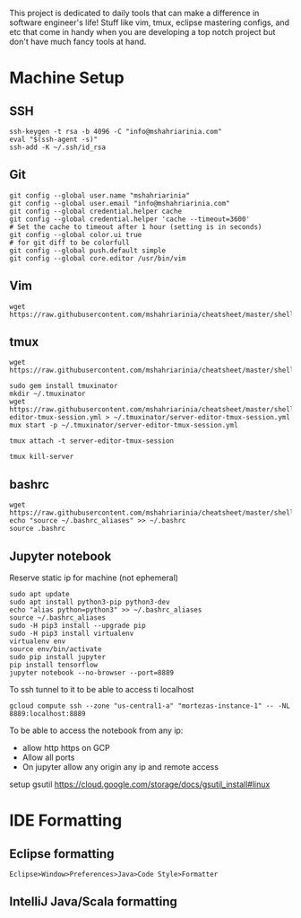 This project is dedicated to daily tools that can make a difference in software engineer's life! Stuff like vim, tmux, eclipse mastering configs, and etc that come in handy when you are developing a top notch project but don't have much fancy tools at hand.

# Machine Setup
## SSH
```
ssh-keygen -t rsa -b 4096 -C "info@mshahriarinia.com"
eval "$(ssh-agent -s)"
ssh-add -K ~/.ssh/id_rsa
```

## Git
```
git config --global user.name "mshahriarinia" 
git config --global user.email "info@mshahriarinia.com" 
git config --global credential.helper cache 
git config --global credential.helper 'cache --timeout=3600'             # Set the cache to timeout after 1 hour (setting is in seconds)
git config --global color.ui true                                                          # for git diff to be colorfull
git config --global push.default simple  
git config --global core.editor /usr/bin/vim
```

## Vim
```
wget https://raw.githubusercontent.com/mshahriarinia/cheatsheet/master/shell/.vimrc
```

## tmux
```
wget https://raw.githubusercontent.com/mshahriarinia/cheatsheet/master/shell/.tmux.conf

sudo gem install tmuxinator
mkdir ~/.tmuxinator
wget https://raw.githubusercontent.com/mshahriarinia/cheatsheet/master/shell/.tmuxinator/server-editor-tmux-session.yml > ~/.tmuxinator/server-editor-tmux-session.yml
mux start -p ~/.tmuxinator/server-editor-tmux-session.yml

tmux attach -t server-editor-tmux-session
```
`tmux kill-server`

## bashrc
```
wget https://raw.githubusercontent.com/mshahriarinia/cheatsheet/master/shell/.bashrc_aliases
echo "source ~/.bashrc_aliases" >> ~/.bashrc
source .bashrc
```

## Jupyter notebook
Reserve static ip for machine (not ephemeral)
```
sudo apt update
sudo apt install python3-pip python3-dev
echo "alias python=python3" >> ~/.bashrc_aliases
source ~/.bashrc_aliases
sudo -H pip3 install --upgrade pip
sudo -H pip3 install virtualenv
virtualenv env
source env/bin/activate
sudo pip install jupyter
pip install tensorflow
jupyter notebook --no-browser --port=8889

```

To ssh tunnel to it to be able to access ti localhost
```
gcloud compute ssh --zone "us-central1-a" "mortezas-instance-1" -- -NL 8889:localhost:8889
```

To be able to access the notebook from any ip:
  - allow http https on GCP
  - Allow all ports
  - On jupyter allow any origin any ip and remote access


setup gsutil https://cloud.google.com/storage/docs/gsutil_install#linux

# IDE Formatting 
## Eclipse formatting
```
Eclipse>Window>Preferences>Java>Code Style>Formatter
```
## IntelliJ Java/Scala formatting


